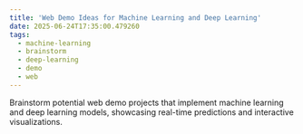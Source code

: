 ```yaml
---
title: 'Web Demo Ideas for Machine Learning and Deep Learning'
date: 2025-06-24T17:35:00.479260
tags:
  - machine-learning
  - brainstorm
  - deep-learning
  - demo
  - web
---
```


Brainstorm potential web demo projects that implement machine learning and deep learning models, showcasing real-time predictions and interactive visualizations.
